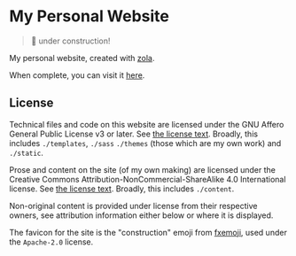 # My Personal Website

> 🚧 under construction!

My personal website, created with [zola](https://www.getzola.org/).

When complete, you can visit it [here](demkowiczduffy.co.uk).

## License

Technical files and code on this website are licensed under the GNU Affero General Public License v3 or later.
See [the license text](./AGPL.LICENSE).
Broadly, this includes `./templates`, `./sass` `./themes` (those which are my own work) and `./static`.

Prose and content on the site (of my own making) are licensed under the Creative Commons Attribution-NonCommercial-ShareAlike 4.0 International license.
See [the license text](./CC4-BY-NC-SA.LICENSE).
Broadly, this includes `./content`.

Non-original content is provided under license from their respective owners, see attribution information either below or where it is displayed.

The favicon for the site is the "construction" emoji from [fxemoji](https://github.com/mozilla/fxemoji), used under the `Apache-2.0` license.
